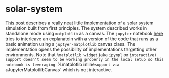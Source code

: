 # solar-system
[This post](https://thepythoncodingbook.com/2021/12/11/simulating-3d-solar-system-python-matplotlib/) describes a really neat little implementation of a solar system simulation built from first principles.  The system described works in standalone mode using `matplotlib` as a canvas. The `jupyter` notebook [here](https://github.com/malminhas/solar-system/blob/main/solar-system-playbook.ipynb) tries to interleave an explanatoin with a version of the code that runs as a basic animation using a `juptyer-matplotlib` canvas class. The implementation opens the possibility of implementations targetting other environments.  Note that `%matplotlib widget` (aka `ipympl` or `interactive) support doesn't seem to be working properly in the local setup so this notebook is leveraging `%matplotlib inline` support via a `JupyterMatplotlibCanvas` which is not interactive.
